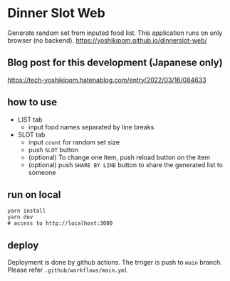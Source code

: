 # Dinner Slot Web
Generate random set from inputed food list.
This application runs on only browser (no backend).
https://yoshikipom.github.io/dinnerslot-web/

## Blog post for this development (Japanese only)
https://tech-yoshikipom.hatenablog.com/entry/2022/03/16/084633

## how to use
- LIST tab
  - input food names separated by line breaks
- SLOT tab
  - input `count` for random set size
  - push `SLOT` button
  - (optional) To change one item, push reload button on the item
  - (optional) push `SHARE BY LINE` button to share the generated list to someone

## run on local
```
yarn install
yarn dev
# access to http://localhost:3000
```

## deploy
Deployment is done by github actions.
The trriger is push to `main` branch.
Please refer `.github/workflows/main.yml`
